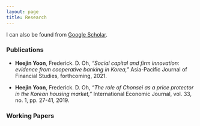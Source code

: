 ```yaml
---
layout: page
title: Research
---
```



I can also be found from [Google Scholar](https://scholar.google.com/citations?user=yoon09269).



### Publications

- **Heejin Yoon**, Frederick. D. Oh, _“Social capital and firm innovation: evidence from cooperative banking in Korea,”_ Asia-Pacific Journal of Financial Studies, forthcoming, 2021.

- **Heejin Yoon**, Frederick. D. Oh, _“The role of Chonsei as a price protector in the Korean housing market,”_ International Economic Journal, vol. 33, no. 1, pp. 27-41, 2019. 

### Working Papers
